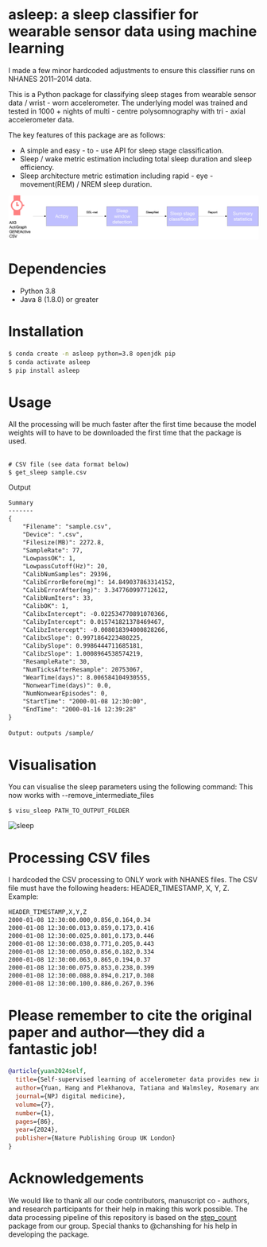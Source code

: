 # asleep: a sleep classifier for wearable sensor data using machine learning
I made a few minor hardcoded adjustments to ensure this classifier runs on NHANES 2011–2014 data.

This is a Python package for classifying sleep stages from wearable sensor data / wrist - worn accelerometer. The underlying model
was trained and tested in 1000 + nights of multi - centre polysomnography with tri - axial accelerometer data.

The key features of this package are as follows:
* A simple and easy - to - use API for sleep stage classification.
* Sleep / wake metric estimation including total sleep duration and sleep efficiency.
* Sleep architecture metric estimation including rapid - eye - movement(REM) / NREM sleep duration.


![](https://raw.githubusercontent.com/OxWearables/asleep/main/assets/figure.jpg)


# Dependencies
- Python 3.8
- Java 8 (1.8.0) or greater

# Installation
```bash
$ conda create -n asleep python=3.8 openjdk pip
$ conda activate asleep 
$ pip install asleep
```

# Usage
All the processing will be much faster after the first time because the model weights will to have to be downloaded
the first time that the package is used.
```shell

# CSV file (see data format below)
$ get_sleep sample.csv
```

Output
```shell
Summary
-------
{
    "Filename": "sample.csv",
    "Device": ".csv",
    "Filesize(MB)": 2272.8,
    "SampleRate": 77,
    "LowpassOK": 1,
    "LowpassCutoff(Hz)": 20,
    "CalibNumSamples": 29396,
    "CalibErrorBefore(mg)": 14.849037863314152,
    "CalibErrorAfter(mg)": 3.347760997712612,
    "CalibNumIters": 33,
    "CalibOK": 1,
    "CalibxIntercept": -0.022534770891070366,
    "CalibyIntercept": 0.015741821378469467,
    "CalibzIntercept": -0.008018394000828266,
    "CalibxSlope": 0.9971864223480225,
    "CalibySlope": 0.9986444711685181,
    "CalibzSlope": 1.0008964538574219,
    "ResampleRate": 30,
    "NumTicksAfterResample": 20753067,
    "WearTime(days)": 8.006584104930555,
    "NonwearTime(days)": 0.0,
    "NumNonwearEpisodes": 0,
    "StartTime": "2000-01-08 12:30:00",
    "EndTime": "2000-01-16 12:39:28"
}

Output: outputs /sample/
```

# Visualisation
You can visualise the sleep parameters using the following command:
This now works with --remove_intermediate_files
```shell
$ visu_sleep PATH_TO_OUTPUT_FOLDER
```
![sleep](https://github.com/user-attachments/assets/e72770ca-a3ac-42f6-924f-028d2c2210d8)


# Processing CSV files
I hardcoded the CSV processing to ONLY work with NHANES files.
The CSV file must have the following headers: HEADER_TIMESTAMP, X, Y, Z.
Example:
```shell
HEADER_TIMESTAMP,X,Y,Z
2000-01-08 12:30:00.000,0.856,0.164,0.34
2000-01-08 12:30:00.013,0.859,0.173,0.416
2000-01-08 12:30:00.025,0.801,0.173,0.446
2000-01-08 12:30:00.038,0.771,0.205,0.443
2000-01-08 12:30:00.050,0.856,0.182,0.334
2000-01-08 12:30:00.063,0.865,0.194,0.37
2000-01-08 12:30:00.075,0.853,0.238,0.399
2000-01-08 12:30:00.088,0.894,0.217,0.308
2000-01-08 12:30:00.100,0.886,0.267,0.396
```

# Please remember to cite the original paper and author—they did a fantastic job!
```bibtex
@article{yuan2024self,
  title={Self-supervised learning of accelerometer data provides new insights for sleep and its association with mortality},
  author={Yuan, Hang and Plekhanova, Tatiana and Walmsley, Rosemary and Reynolds, Amy C and Maddison, Kathleen J and Bucan, Maja and Gehrman, Philip and Rowlands, Alex and Ray, David W and Bennett, Derrick and others},
  journal={NPJ digital medicine},
  volume={7},
  number={1},
  pages={86},
  year={2024},
  publisher={Nature Publishing Group UK London}
}
```

# Acknowledgements
We would like to thank all our code contributors, manuscript co - authors, and research participants for their help in making this work possible. The
data processing pipeline of this repository is based on the [step_count](https://github.com/OxWearables/stepcount) package from our group. Special
thanks to @chanshing for his help in developing the package.
